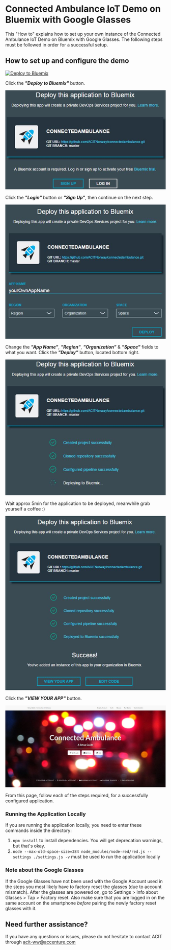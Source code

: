 # Connected Ambulance IoT Demo on Bluemix with Google Glasses

This "How to" explains how to set up your own instance of the Connected Ambulance IoT Demo on Bluemix with Google Glasses.
The following steps must be followed in order for a successful setup.

## How to set up and configure the demo
[![Deploy to Bluemix](https://bluemix.net/deploy/button.png)](https://bluemix.net/deploy?repository=https://github.com/ACITNorway/connectedambulance.git)

Click the ***"Deploy to Bluemix"*** button.

![screenshot01](https://github.com/langz/ActiveDeployImages/blob/master/connected_ambulance_1.jpg)

Click the ***"Login"*** button or ***"Sign Up"***, then continue on the next step.

![screenshot02](https://github.com/langz/ActiveDeployImages/blob/master/connected_ambulance_2.jpg)

Change the ***"App Name"***, ***"Region"***, ***"Organization"*** & ***"Space"*** fields to what you want.
Click the ***"Deploy"*** button, located bottom right.

![screenshot03](https://github.com/langz/ActiveDeployImages/blob/master/connected_ambulance_3.jpg)

Wait approx 5min for the application to be deployed, meanwhile grab yourself a coffee :)

![screenshot04](https://github.com/langz/ActiveDeployImages/blob/master/connected_ambulance_4.jpg)

Click the ***"VIEW YOUR APP"*** button.

![screenshot05](https://github.com/langz/ActiveDeployImages/blob/master/connected_ambulance_5.jpg)

From this page, follow each of the steps required, for a successfully configured application.

### Running the Application Locally
If you are running the application locally, you need to enter these commands inside the directory:
1. `npm install` to install dependencies. You will get deprecation warnings, but that's okay.
2. `node --max-old-space-size=384 node_modules/node-red/red.js --settings ./settings.js -v` must be used to run the application locally

### Note about the Google Glasses
If the Google Glasses have not been used with the Google Account used in the steps you most likely have to factory reset the glasses (due to account mismatch). After the glasses are powered on, go to Settings > Info about Glasses > Tap > Factory reset. Also make sure that you are logged in on the same account on the smartphone *before* pairing the newly factory reset glasses with it.

## Need further assistance?
If you have any questions or issues, please do not hesitate to contact ACIT through acit-ww@accenture.com
